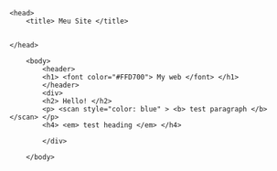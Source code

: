 <!DOCTYPE html>
<html lang="pt-br">
	
	<head>
		<title> Meu Site </title>


	</head>
		
		<body>
			<header>
			<h1> <font color="#FFD700"> My web </font> </h1>
			</header>
			<div>
			<h2> Hello! </h2>
			<p> <scan style="color: blue" > <b> test paragraph </b> </scan> </p>
			<h4> <em> test heading </em> </h4>
			
			</div>

		</body>

</html>
